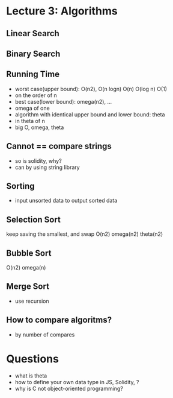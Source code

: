 # Lecture 3: Algorithms

## Linear Search

## Binary Search

## Running Time
- worst case(upper bound): O(n2), O(n logn) O(n) O(log n) O(1)
- on the order of n
- best case(lower bound): omega(n2), ...
- omega of one
- algorithm with identical upper bound and lower bound: theta
- in theta of n
- big O, omega, theta

## Cannot == compare strings
- so is solidity, why?
- can by using string library

## Sorting
- input unsorted data to output sorted data

## Selection Sort
keep saving the smallest, and swap
O(n2)
omega(n2)
theta(n2)

## Bubble Sort
O(n2)
omega(n)

## Merge Sort
- use recursion



## How to compare algoritms?
- by number of compares

# Questions
- what is theta
- how to define your own data type in JS, Solidity, ?
- why is C not object-oriented programming?

